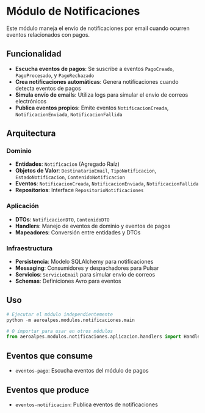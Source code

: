 # Módulo de Notificaciones

Este módulo maneja el envío de notificaciones por email cuando ocurren eventos relacionados con pagos.

## Funcionalidad

- **Escucha eventos de pagos**: Se suscribe a eventos `PagoCreado`, `PagoProcesado`, y `PagoRechazado`
- **Crea notificaciones automáticas**: Genera notificaciones cuando detecta eventos de pagos
- **Simula envío de emails**: Utiliza logs para simular el envío de correos electrónicos
- **Publica eventos propios**: Emite eventos `NotificacionCreada`, `NotificacionEnviada`, `NotificacionFallida`

## Arquitectura

### Dominio
- **Entidades**: `Notificacion` (Agregado Raíz)
- **Objetos de Valor**: `DestinatarioEmail`, `TipoNotificacion`, `EstadoNotificacion`, `ContenidoNotificacion`
- **Eventos**: `NotificacionCreada`, `NotificacionEnviada`, `NotificacionFallida`
- **Repositorios**: Interface `RepositorioNotificaciones`

### Aplicación  
- **DTOs**: `NotificacionDTO`, `ContenidoDTO`
- **Handlers**: Manejo de eventos de dominio y eventos de pagos
- **Mapeadores**: Conversión entre entidades y DTOs

### Infraestructura
- **Persistencia**: Modelo SQLAlchemy para notificaciones
- **Messaging**: Consumidores y despachadores para Pulsar
- **Servicios**: `ServicioEmail` para simular envío de correos
- **Schemas**: Definiciones Avro para eventos

## Uso

```python
# Ejecutar el módulo independientemente
python -m aeroalpes.modulos.notificaciones.main

# O importar para usar en otros módulos
from aeroalpes.modulos.notificaciones.aplicacion.handlers import HandlerEventosPago
```

## Eventos que consume

- `eventos-pago`: Escucha eventos del módulo de pagos

## Eventos que produce

- `eventos-notificacion`: Publica eventos de notificaciones
